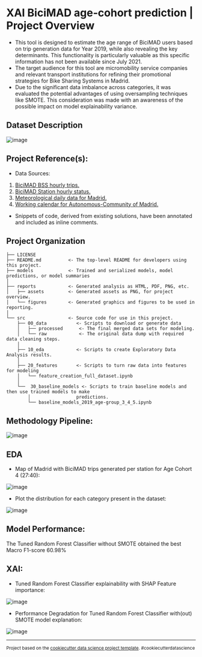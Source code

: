 # XAI BiciMAD age-cohort prediction | Project Overview
- This tool is designed to estimate the age range of BiciMAD users based on trip generation data for Year 2019, while also revealing the key determinants. This functionality is particularly valuable as this specific information has not been available since July 2021.
- The target audience for this tool are micromobility service companies and relevant transport institutions for refining their promotional strategies for Bike Sharing Systems in Madrid.
- Due to the significant data imbalance across categories, it was evaluated the potential advantages of using oversampling techniques like SMOTE. This consideration was made with an awareness of the possible impact on model explainability variance.

## Dataset Description

![image](https://github.com/jdecampo/xai_age_cohort_prediction_bss/blob/main/reports/assets/model_selected_features.png)


## Project Reference(s):
- Data Sources:
1. [BiciMAD BSS hourly trips.](https://opendata.emtmadrid.es/Datos-estaticos/Datos-generales-(1))
2. [BiciMAD Station hourly status.](https://opendata.emtmadrid.es/Datos-estaticos/Datos-generales-(1))
3. [Meteorological daily data for Madrid.](https://datos.madrid.es/portal/site/egob)
4. [Working calendar for Autonomous-Community of Madrid.](https://datos.madrid.es/portal/site/egob)

- Snippets of code, derived from existing solutions, have been annotated and included as inline comments.

Project Organization
------------

    ├── LICENSE
    ├── README.md          <- The top-level README for developers using this project.
    ├── models             <- Trained and serialized models, model predictions, or model summaries
    │
    ├── reports            <- Generated analysis as HTML, PDF, PNG, etc.
    │   ├── assets         <- Generated assets as PNG, for project overview.
    │   └── figures        <- Generated graphics and figures to be used in reporting.
    │
    └── src                <- Source code for use in this project.
        ├── 00_data           <- Scripts to download or generate data
        │   ├── processed      <- The final merged data sets for modeling.
        │   └── raw            <- The original data dump with required data cleaning steps.
        │
        ├── 10_eda            <- Scripts to create Exploratory Data Analysis results.
        │       
        ├── 20_features       <- Scripts to turn raw data into features for modeling
        │   └── feature_creation_full_dataset.ipynb
        │
        └──  30_baseline_models <- Scripts to train baseline models and then use trained models to make
            │                 predictions.
            └── baseline_models_2019_age-group_3_4_5.ipynb

## Methodology Pipeline:

![image](https://github.com/jdecampo/xai_age_cohort_prediction_bss/blob/main/reports/assets/methodology_age-cohort.png)

## EDA

- Map of Madrid with BiciMAD trips generated per station for Age Cohort 4 (27:40):
  
![image](https://github.com/jdecampo/xai_age_cohort_prediction_bss/blob/main/reports/assets/map_bicimad_age_4.png)

- Plot the distribution for each category present in the dataset:
  
![image](https://github.com/jdecampo/xai_age_cohort_prediction_bss/blob/main/reports/assets/user_age_group_distribution_3_4_5.png)

## Model Performance:

The Tuned Random Forest Classifier without SMOTE obtained the best Macro F1-score 60.98%

## XAI: 

- Tuned Random Forest Classifier explainability with SHAP Feature importance:

![image](https://github.com/jdecampo/xai_age_cohort_prediction_bss/blob/main/reports/assets/tune_rfc_feat_importance_bar.png)

- Performance Degradation for Tuned Random Forest Classifier with(out) SMOTE model explanation:

![image](https://github.com/jdecampo/xai_age_cohort_prediction_bss/blob/main/reports/assets/performance_degra_tune_rfc.png)
  

--------

<p><small>Project based on the <a target="_blank" href="https://drivendata.github.io/cookiecutter-data-science/">cookiecutter data science project template</a>. #cookiecutterdatascience</small></p>
